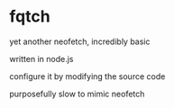 # fqtch
yet another neofetch, incredibly basic



written in node.js

configure it by modifying the source code

purposefully slow to mimic neofetch
